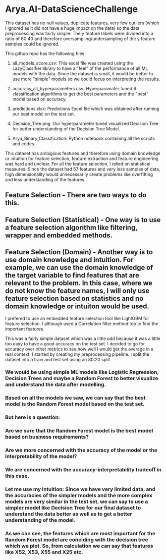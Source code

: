 # Arya.AI-DataScienceChallenge

This dataset has no null values, duplicate features, very few outliers (which I ignored as it did not have a huge impact on the data) so the data preprocessing was fairly simple. The y feature labels were divided into a ratio of 60:40 and therefore oversampling/undersampling of the y feature samples could be ignored.

This github repo has the following files:

1. all_models_score.csv: This excel file was created using the LazyClassifier library to have a "feel" of the performance of all ML models with the data. Since the dataset is small, it would be better to use more "simple" models so we could focus on interpreting the results.

2. accuracy_all_hyperparameters.csv: Hyperparamater tuned 6 classification algorithms to get the best parameters and the "best" model based on accuracy.

3. predictions.xlsx: Predictions Excel file which was obtained after running our best model on the test set.

4. Decision_Tree.png: Our hyperparameter tuned visualized Decision Tree for better understanding of the Decision Tree Model.

5. Arya_Binary_Classification: Python notebook containing all the scripts and codes.

This dataset has ambigious features and therefore using domain knowledge or intuition for feature selection, feature extraction and feature engineering was hard and unclear.
For all the feature selection, I relied on statistical measures. Since the dataset had 57 features and very less samples of data, high dimensionality would unnecessarily create problems like overfitting and less understanding of the features.

## Feature Selection - There are two ways to do this.

## Feature Selection (Statistical) - One way is to use a feature selection algorithm like filtering, wrapper and embedded methods.

## Feature Selection (Domain) - Another way is to use domain knowledge and intuition. For example, we can use the domain knowledge of the target variable to find features that are relevant to the problem. In this case, where we do not know the feature names, I will only use feature selection based on statistics and no domain knowledge or intuiton would be used.

I prefered to use an embedded feature selection tool like LightGBM for feature selection. I although used a Correlation filter method too to find the important features.

This was a fairly simple dataset which was a little odd because it was a little too easy to have a good accuracy on the test set. I decided to go for accuracy over other metrics to see how well I would get the average in a real context. I started by creating my preprocessing pipeline. I split the dataset into a train and test set using an 80:20 split.

### We would be using simple ML models like Logistic Regression, Decision Trees and maybe a Random Forest to better visualize and understand the data after modelling. 


### Based on all the models we saw, we can say that the best model is the Random Forest model based on the test set.

### But here is a question:

### Are we sure that the Random Forest model is the best model based on business requirements?

### Are we more concerned with the accuracy of the model or the interpretability of the model?

### We are concerned with the accuracy-interpretability tradeoff in this case.

### Let me use my intuition: Since we have very limited data, and the accuracies of the simpler models and the more complex models are very similar in the test set, we can say to use a simpler model like Decision Tree for our final dataset to understand the data better as well as to get a better understanding of the model.


### As we can see, the features which are most important for the Random Forest model are conciding with the decision tree which we plot. So, from calculation we can say that features like X52, X53, X55 and X25 etc.


